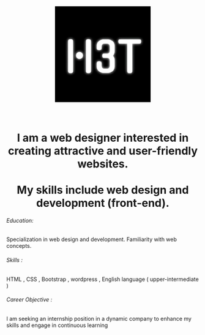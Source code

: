 <div align='center'>


<img src='./366422104_1070552743924507_953706037877883994_n.jpg' width='250px'/>
<br><br><br>
<h1>I am a web designer interested in creating attractive and user-friendly websites.<br><br> My skills include web design and development (front-end).</h1>

</div>
<p align='left'>

<h6>Education:</h6> Specialization in web design and development. Familiarity with web concepts. <br>

<h6>Skills :</h6> HTML , CSS , Bootstrap , wordpress , English language ( upper-intermediate ) <br>

<h6>Career Objective :</h6> I am seeking an internship position in a dynamic company to enhance my skills and engage in continuous learning</p>
